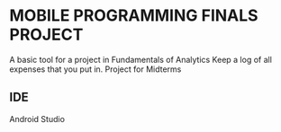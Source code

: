 # MOBILE PROGRAMMING FINALS PROJECT
A basic tool for a project in Fundamentals of Analytics
Keep a log of all expenses that you put in.
Project for Midterms
## IDE

Android Studio 
